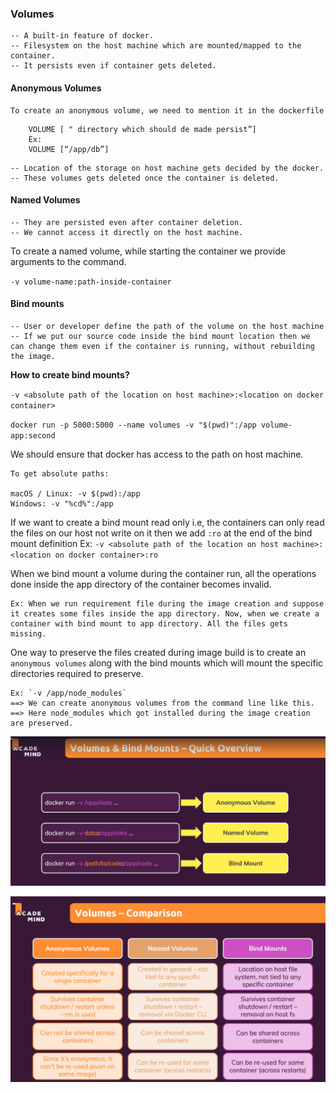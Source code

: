 ### Volumes 
    -- A built-in feature of docker.
    -- Filesystem on the host machine which are mounted/mapped to the container.
    -- It persists even if container gets deleted.


#### Anonymous Volumes

    To create an anonymous volume, we need to mention it in the dockerfile

```
    VOLUME [ " directory which should de made persist”]
    Ex:
    VOLUME [“/app/db”]
```

    -- Location of the storage on host machine gets decided by the docker.
    -- These volumes gets deleted once the container is deleted.


#### Named Volumes

    -- They are persisted even after container deletion.
    -- We cannot access it directly on the host machine.

To create a named volume, while starting the container we provide arguments to the command.

`-v volume-name:path-inside-container`

#### Bind mounts

    -- User or developer define the path of the volume on the host machine
    -- If we put our source code inside the bind mount location then we can change them even if the container is running, without rebuilding the image.


<strong>How to create bind mounts?</strong>

`-v <absolute path of the location on host machine>:<location on docker container>`

`docker run -p 5000:5000 --name volumes -v "$(pwd)":/app volume-app:second`

We should ensure that docker has access to the path on host machine.

```
To get absolute paths:

macOS / Linux: -v $(pwd):/app
Windows: -v "%cd%":/app
```

If we want to create a bind mount read only i.e, the containers can only read the files on our host not write on it then we add `:ro` at the end of the bind mount definition
Ex: `-v <absolute path of the location on host machine>:<location on docker container>:ro`

When we bind mount a volume during the container run, all the operations done inside the app directory of the container becomes invalid.
```
Ex: When we run requirement file during the image creation and suppose it creates some files inside the app directory. Now, when we create a container with bind mount to app directory. All the files gets missing.
```

One way to preserve the files created during image build is to create an `anonymous volumes` along with the bind mounts which will mount the specific directories required to preserve.

```
Ex: `-v /app/node_modules`
==> We can create anonymous volumes from the command line like this.
==> Here node_modules which got installed during the image creation are preserved.
```

![Types of volumes](Types-of-Volumes.png )


![Comparison between volume types](Volume-Comparisons.png )
